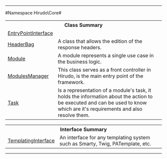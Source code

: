 - - -

#Namespace Hirudo\Core#

<table class="title">
<tr><th colspan="2" class="title">Class Summary</th></tr>
<tr><td class="name"><a href="https://github.com/JeyDotC/Hirudo-docs/blob/master/hirudo/core/entrypointinterface.html">EntryPointInterface</a></td><td class="description"></td></tr>
<tr><td class="name"><a href="https://github.com/JeyDotC/Hirudo-docs/blob/master/hirudo/core/headerbag.html">HeaderBag</a></td><td class="description">A class that allows the edition of the response headers.</td></tr>
<tr><td class="name"><a href="https://github.com/JeyDotC/Hirudo-docs/blob/master/hirudo/core/module.html">Module</a></td><td class="description">A module represents a single use case in the business logic.</td></tr>
<tr><td class="name"><a href="https://github.com/JeyDotC/Hirudo-docs/blob/master/hirudo/core/modulesmanager.html">ModulesManager</a></td><td class="description">This class serves as a front controller in Hirudo, is the main entry
point of the framework.</td></tr>
<tr><td class="name"><a href="https://github.com/JeyDotC/Hirudo-docs/blob/master/hirudo/core/task.html">Task</a></td><td class="description">Is a representation of a module's task, it holds the information about the action
to be executed and can be used to know which are it's requirements and also
resolve them.</td></tr>
</table>

<table class="title">
<tr><th colspan="2" class="title">Interface Summary</th></tr>
<tr><td class="name"><a href="https://github.com/JeyDotC/Hirudo-docs/blob/master/hirudo/core/templatinginterface.html">TemplatingInterface</a></td><td class="description">An interface for any templating system such as Smarty, Twig, PATemplate, etc.</td></tr>
</table>

- - -

